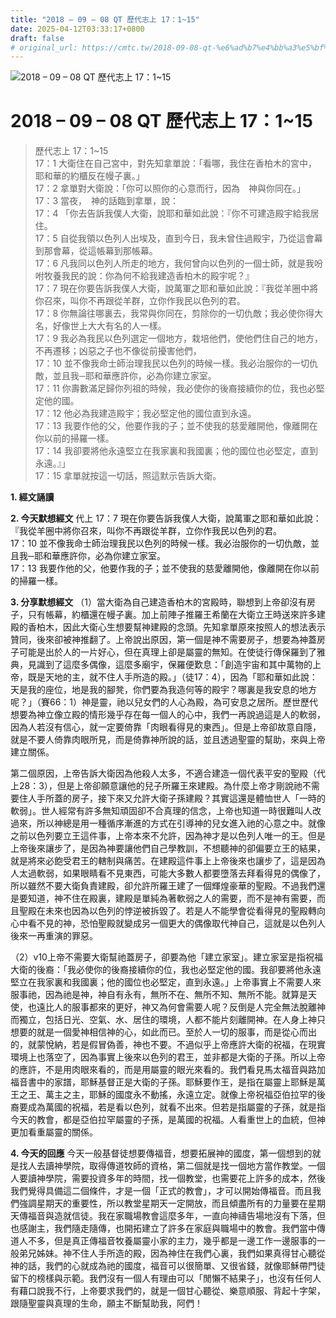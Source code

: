 ```yaml
---
title: "2018 – 09 – 08 QT 歷代志上 17：1~15"
date: 2025-04-12T03:33:17+0800
draft: false
# original_url: https://cmtc.tw/2018-09-08-qt-%e6%ad%b7%e4%bb%a3%e5%bf%97%e4%b8%8a-17%ef%bc%9a115
---
```


![2018 – 09 – 08 QT 歷代志上 17：1\~15](/images/qt.jpg   "2018 – 09 – 08 QT 歷代志上 17：1\~15")

# 2018 – 09 – 08 QT 歷代志上 17：1\~15

> 歷代志上 17：1\~15  
> 17：1 大衛住在自己宮中，對先知拿單說：「看哪，我住在香柏木的宮中，耶和華的約櫃反在幔子裏。」  
> 17：2 拿單對大衛說：「你可以照你的心意而行，因為　神與你同在。」  
> 17：3 當夜，　神的話臨到拿單，說：  
> 17：4 「你去告訴我僕人大衛，說耶和華如此說：『你不可建造殿宇給我居住。  
> 17：5 自從我領以色列人出埃及，直到今日，我未曾住過殿宇，乃從這會幕到那會幕，從這帳幕到那帳幕。  
> 17：6 凡我同以色列人所走的地方，我何曾向以色列的一個士師，就是我吩咐牧養我民的說：你為何不給我建造香柏木的殿宇呢？』  
> 17：7 現在你要告訴我僕人大衛，說萬軍之耶和華如此說：『我從羊圈中將你召來，叫你不再跟從羊群，立你作我民以色列的君。  
> 17：8 你無論往哪裏去，我常與你同在，剪除你的一切仇敵；我必使你得大名，好像世上大大有名的人一樣。  
> 17：9 我必為我民以色列選定一個地方，栽培他們，使他們住自己的地方，不再遷移；凶惡之子也不像從前擾害他們，  
> 17：10 並不像我命士師治理我民以色列的時候一樣。我必治服你的一切仇敵，並且我─耶和華應許你，必為你建立家室。  
> 17：11 你壽數滿足歸你列祖的時候，我必使你的後裔接續你的位，我也必堅定他的國。  
> 17：12 他必為我建造殿宇；我必堅定他的國位直到永遠。  
> 17：13 我要作他的父，他要作我的子；並不使我的慈愛離開他，像離開在你以前的掃羅一樣。  
> 17：14 我卻要將他永遠堅立在我家裏和我國裏；他的國位也必堅定，直到永遠。』」  
> 17：15 拿單就按這一切話，照這默示告訴大衛。

**1. 經文誦讀**

**2.  今天默想經文**
代上 17：7 現在你要告訴我僕人大衛，說萬軍之耶和華如此說：『我從羊圈中將你召來，叫你不再跟從羊群，立你作我民以色列的君。  
17：10 並不像我命士師治理我民以色列的時候一樣。我必治服你的一切仇敵，並且我─耶和華應許你，必為你建立家室。  
17：13 我要作他的父，他要作我的子；並不使我的慈愛離開他，像離開在你以前的掃羅一樣。

**3. 分享默想經文**
（1）當大衛為自己建造香柏木的宮殿時，聯想到上帝卻沒有房子，只有帳幕，約櫃還在幔子裏。加上前陣子推羅王希蘭在大衛立王時送來許多建殿的香柏木，因此大衛心生想要幫神建殿的念頭。先知拿單原來按照人的想法表示贊同，後來卻被神推翻了。上帝說出原因，第一個是神不需要房子，想要為神蓋房子可能是出於人的一片好心，但在真理上卻是屬靈的無知。在使徒行傳保羅到了雅典，見識到了這麼多偶像，這麼多廟宇，保羅便歎息：「創造宇宙和其中萬物的上帝，既是天地的主，就不住人手所造的殿。」（徒17：4），因為「耶和華如此說：天是我的座位，地是我的腳凳，你們要為我造何等的殿宇？哪裏是我安息的地方呢？」（賽66：1）神是靈，祂以兒女們的人心為殿，為可安息之居所。歷世歷代想要為神立像立殿的情形幾乎存在每一個人的心中，我們一再說過這是人的軟弱，因為人若沒有信心，就一定要倚靠「肉眼看得見的東西」。但是上帝卻故意自隱，就是不要人倚靠肉眼所見，而是倚靠神所說的話，並且透過聖靈的幫助，來與上帝建立關係。

第二個原因，上帝告訴大衛因為他殺人太多，不適合建造一個代表平安的聖殿（代上28：3），但是上帝卻願意讓他的兒子所羅王來建殿。為什麼上帝才剛說祂不需要住人手所蓋的房子，接下來又允許大衛子孫建殿？其實這還是體恤世人「一時的軟弱」。世人經常有許多無知頑固卻不合真理的信念，上帝也知道一時很難叫人改過來，所以神總是用一種循序漸進的方式在引導神的兒女進入祂的心意之中。就像之前以色列要立王這件事，上帝本來不允許，因為神才是以色列人唯一的王。但是上帝後來讓步了，是因為神要讓他們自己學教訓，不想聽神的卻偏要立王的結果，就是將來必飽受君王的轄制與痛苦。在建殿這件事上上帝後來也讓步了，這是因為人太過軟弱，如果眼睛看不見東西，可能大多數人都要墮落去拜看得見的偶像了，所以雖然不要大衛負責建殿，卻允許所羅王建了一個輝煌豪華的聖殿。不過我們還是要知道，神不住在殿裏，建殿是單純為著軟弱之人的需要，而不是神有需要，而且聖殿在未來也因為以色列的悖逆被拆毀了。若是人不能學會從看得見的聖殿轉向心中看不見的神，恐怕聖殿就變成另一個更大的偶像取代神自己，這就是以色列人後來一再重演的罪惡。

（2）v10上帝不需要大衛幫祂蓋房子，卻要為他「建立家室」。建立家室是指祝福大衛的後裔：「我必使你的後裔接續你的位，我也必堅定他的國。我卻要將他永遠堅立在我家裏和我國裏；他的國位也必堅定，直到永遠。」上帝事實上不需要人來服事祂，因為祂是神，神自有永有，無所不在、無所不知、無所不能。就算是天使，也遠比人的服事都來的更好，神又為何會需要人呢？反倒是人完全無法脫離神而獨立，包括日光、空氣、水、居住的環境，人都不能片刻離開神。在人身上神只想要的就是一個愛神相信神的心，如此而已。至於人一切的服事，而是從心而出的，就蒙悅納，若是假冒偽善，神也不要。不過似乎上帝應許大衛的祝福，在現實環境上也落空了，因為事實上後來以色列的君王，並非都是大衛的子孫。所以上帝的應許，不是用肉眼來看的，而是用屬靈的眼光來看的。我們看見馬太福音與路加福音書中的家譜，耶穌基督正是大衛的子孫。耶穌要作王，是指在屬靈上耶穌是萬王之王、萬主之主，耶穌的國度永不動搖，永遠立定。就像上帝祝福亞伯拉罕的後裔要成為萬國的祝福，若是看以色列，就看不出來。但若是指屬靈的子孫，就是指今天的教會，都是亞伯拉罕屬靈的子孫，是萬國的祝福。人看重世上的血統，但神更加看重屬靈的關係。

**4. 今天的回應**
今天一般基督徒想要傳福音，想要拓展神的國度，第一個想到的就是找人去讀神學院，取得傳道牧師的資格，第二個就是找一個地方當作教堂。一個人要讀神學院，需要投資多年的時間，找一個教堂，也需要花上許多的成本，然後我們覺得具備這二個條件，才是一個「正式的教會」，才可以開始傳福音。而且我們強調星期天的重要性，所以教堂星期天一定開放，而且傾盡所有的力量要在星期天傳福音與造就信徒。我在家職場教會這麼多年，一直向神禱告場地沒有下落，但也感謝主，我們隨走隨傳，也開拓建立了許多在家庭與職場中的教會。我們當中傳道人不多，但是真正傳福音牧養屬靈小家的主力，幾乎都是一邊工作一邊服事的一般弟兄姊妹。神不住人手所造的殿，因為神住在我們心裏，我們如果真得甘心聽從神的話，我們的心就成為祂的國度，福音可以很簡單、又很省錢，就像耶穌帶門徒留下的榜樣與示範。我們沒有一個人有理由可以「閒懶不結果子」，也沒有任何人有藉口說我不行，上帝要求我們的，就是一個甘心聽從、樂意順服、背起十字架，跟隨聖靈與真理的生命，願主不斷幫助我，阿們！
